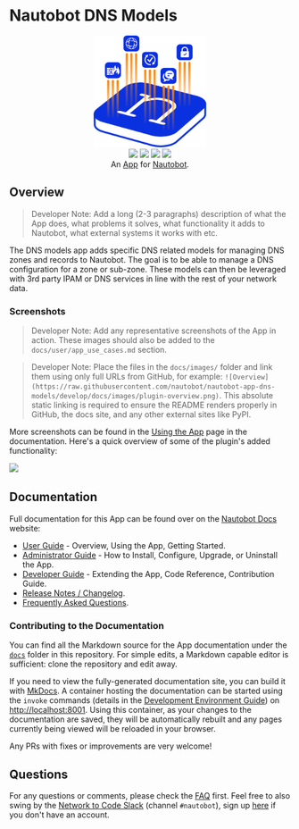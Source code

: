 # Nautobot DNS Models

<p align="center">
  <img src="https://raw.githubusercontent.com/nautobot/nautobot-app-dns-models/develop/docs/images/icon-nautobot-dns-models.png" class="logo" height="200px">
  <br>
  <a href="https://github.com/nautobot/nautobot-app-dns-models/actions"><img src="https://github.com/nautobot/nautobot-app-dns-models/actions/workflows/ci.yml/badge.svg?branch=main"></a>
  <a href="https://docs.nautobot.com/projects/nautobot-dns-models/en/latest"><img src="https://readthedocs.org/projects/nautobot-app-dns-models/badge/"></a>
  <a href="https://pypi.org/project/nautobot-dns-models/"><img src="https://img.shields.io/pypi/v/nautobot-dns-models"></a>
  <a href="https://pypi.org/project/nautobot-dns-models/"><img src="https://img.shields.io/pypi/dm/nautobot-dns-models"></a>
  <br>
  An <a href="https://www.networktocode.com/nautobot/apps/">App</a> for <a href="https://nautobot.com/">Nautobot</a>.
</p>

## Overview

> Developer Note: Add a long (2-3 paragraphs) description of what the App does, what problems it solves, what functionality it adds to Nautobot, what external systems it works with etc.

The DNS models app adds specific DNS related models for managing DNS zones and records to Nautobot. The goal is to be able to manage a DNS configuration for a zone or sub-zone. These models can then be leveraged with 3rd party IPAM or DNS services in line with the rest of your network data. 

### Screenshots

> Developer Note: Add any representative screenshots of the App in action. These images should also be added to the `docs/user/app_use_cases.md` section.

> Developer Note: Place the files in the `docs/images/` folder and link them using only full URLs from GitHub, for example: `![Overview](https://raw.githubusercontent.com/nautobot/nautobot-app-dns-models/develop/docs/images/plugin-overview.png)`. This absolute static linking is required to ensure the README renders properly in GitHub, the docs site, and any other external sites like PyPI.

More screenshots can be found in the [Using the App](https://docs.nautobot.com/projects/nautobot-dns-models/en/latest/user/app_use_cases/) page in the documentation. Here's a quick overview of some of the plugin's added functionality:

![](https://raw.githubusercontent.com/nautobot/nautobot-app-dns-models/develop/docs/images/placeholder.png)

## Documentation

Full documentation for this App can be found over on the [Nautobot Docs](https://docs.nautobot.com) website:

- [User Guide](https://docs.nautobot.com/projects/nautobot-dns-models/en/latest/user/app_overview/) - Overview, Using the App, Getting Started.
- [Administrator Guide](https://docs.nautobot.com/projects/nautobot-dns-models/en/latest/admin/install/) - How to Install, Configure, Upgrade, or Uninstall the App.
- [Developer Guide](https://docs.nautobot.com/projects/nautobot-dns-models/en/latest/dev/contributing/) - Extending the App, Code Reference, Contribution Guide.
- [Release Notes / Changelog](https://docs.nautobot.com/projects/nautobot-dns-models/en/latest/admin/release_notes/).
- [Frequently Asked Questions](https://docs.nautobot.com/projects/nautobot-dns-models/en/latest/user/faq/).

### Contributing to the Documentation

You can find all the Markdown source for the App documentation under the [`docs`](https://github.com/nautobot/nautobot-app-dns-models/tree/develop/docs) folder in this repository. For simple edits, a Markdown capable editor is sufficient: clone the repository and edit away.

If you need to view the fully-generated documentation site, you can build it with [MkDocs](https://www.mkdocs.org/). A container hosting the documentation can be started using the `invoke` commands (details in the [Development Environment Guide](https://docs.nautobot.com/projects/nautobot-dns-models/en/latest/dev/dev_environment/#docker-development-environment)) on [http://localhost:8001](http://localhost:8001). Using this container, as your changes to the documentation are saved, they will be automatically rebuilt and any pages currently being viewed will be reloaded in your browser.

Any PRs with fixes or improvements are very welcome!

## Questions

For any questions or comments, please check the [FAQ](https://docs.nautobot.com/projects/nautobot-dns-models/en/latest/user/faq/) first. Feel free to also swing by the [Network to Code Slack](https://networktocode.slack.com/) (channel `#nautobot`), sign up [here](http://slack.networktocode.com/) if you don't have an account.
